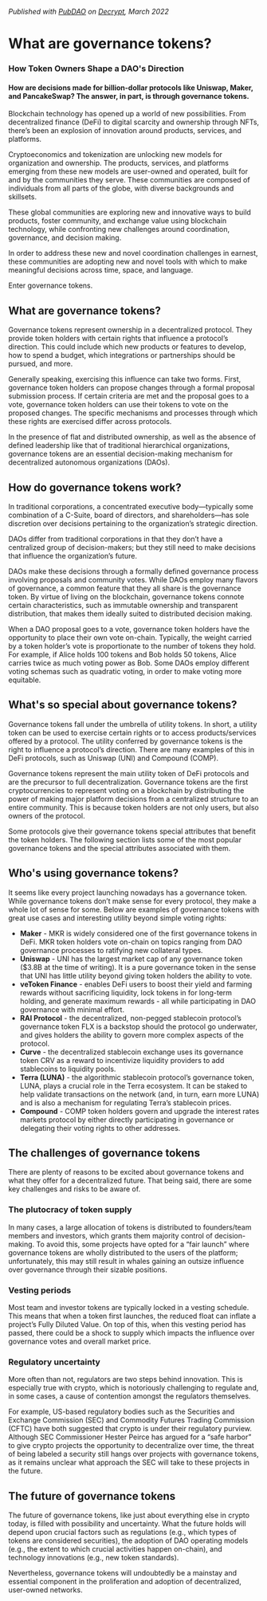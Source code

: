 *Published with [PubDAO](https://pubdao.co/) on [Decrypt](https://decrypt.co/resources/what-are-governance-tokens-how-token-owners-shape-dao), March 2022*

# What are governance tokens?
### How Token Owners Shape a DAO's Direction
#### How are decisions made for billion-dollar protocols like Uniswap, Maker, and PancakeSwap? The answer, in part, is through governance tokens.

Blockchain technology has opened up a world of new possibilities. From decentralized finance (DeFi) to digital scarcity and ownership through NFTs, there’s been an explosion of innovation around products, services, and platforms.

Cryptoeconomics and tokenization are unlocking new models for organization and ownership. The products, services, and platforms emerging from these new models are user-owned and operated, built for and by the communities they serve. These communities are composed of individuals from all parts of the globe, with diverse backgrounds and skillsets. 

These global communities are exploring new and innovative ways to build products, foster community, and exchange value using blockchain technology, while confronting new challenges around coordination, governance, and decision making.

In order to address these new and novel coordination challenges in earnest, these communities are adopting new and novel tools with which to make meaningful decisions across time, space, and language. 

Enter governance tokens.

## What are governance tokens?

Governance tokens represent ownership in a decentralized protocol. They provide token holders with certain rights that influence a protocol’s direction. This could include which new products or features to develop, how to spend a budget, which integrations or partnerships should be pursued, and more. 

Generally speaking, exercising this influence can take two forms. First, governance token holders can propose changes through a formal proposal submission process. If certain criteria are met and the proposal goes to a vote, governance token holders can use their tokens to vote on the proposed changes. The specific mechanisms and processes through which these rights are exercised differ across protocols.

In the presence of flat and distributed ownership, as well as the absence of defined leadership like that of traditional hierarchical organizations, governance tokens are an essential decision-making mechanism for decentralized autonomous organizations (DAOs).

## How do governance tokens work?

In traditional corporations, a concentrated executive body—typically some combination of a C-Suite, board of directors, and shareholders—has sole discretion over decisions pertaining to the organization’s strategic direction. 

DAOs differ from traditional corporations in that they don’t have a centralized group of decision-makers; but they still need to make decisions that influence the organization’s future.

DAOs make these decisions through a formally defined governance process involving proposals and community votes. While DAOs employ many flavors of governance, a common feature that they all share is the governance token. By virtue of living on the blockchain, governance tokens connote certain characteristics, such as immutable ownership and transparent distribution, that makes them ideally suited to distributed decision making.

When a DAO proposal goes to a vote, governance token holders have the opportunity to place their own vote on-chain. Typically, the weight carried by a token holder’s vote is proportionate to the number of tokens they hold. For example, if Alice holds 100 tokens and Bob holds 50 tokens, Alice carries twice as much voting power as Bob. Some DAOs employ different voting schemas such as quadratic voting, in order to make voting more equitable.

## What's so special about governance tokens?
Governance tokens fall under the umbrella of utility tokens. In short, a utility token can be used to exercise certain rights or to access products/services offered by a protocol. The utility conferred by governance tokens is the right to influence a protocol’s direction. There are many examples of this in DeFi protocols, such as Uniswap (UNI) and Compound (COMP). 

Governance tokens represent the main utility token of DeFi protocols and are the precursor to full decentralization. Governance tokens are the first cryptocurrencies to represent voting on a blockchain by distributing the power of making major platform decisions from a centralized structure to an entire community. This is because token holders are not only users, but also owners of the protocol.

Some protocols give their governance tokens special attributes that benefit the token holders. The following section lists some of the most popular governance tokens and the special attributes associated with them.

## Who's using governance tokens?
It seems like every project launching nowadays has a governance token. While governance tokens don’t make sense for every protocol, they make a whole lot of sense for some. Below are examples of governance tokens with great use cases and interesting utility beyond simple voting rights:

- **Maker** - MKR is widely considered one of the first governance tokens in DeFi. MKR token holders vote on-chain on topics ranging from DAO governance processes to ratifying new collateral types.
- **Uniswap** - UNI has the largest market cap of any governance token ($3.8B at the time of writing). It is a pure governance token in the sense that UNI has little utility beyond giving token holders the ability to vote.
- **veToken Finance** - enables DeFi users to boost their yield and farming rewards without sacrificing liquidity, lock tokens in for long-term holding, and generate maximum rewards - all while participating in DAO governance with minimal effort.
- **RAI Protocol** - the decentralized, non-pegged stablecoin protocol’s governance token FLX is a backstop should the protocol go underwater, and gives holders the ability to govern more complex aspects of the protocol.
- **Curve** - the decentralized stablecoin exchange uses its governance token CRV as a reward to incentivize liquidity providers to add stablecoins to liquidity pools. 
- **Terra (LUNA)** - the algorithmic stablecoin protocol’s governance token, LUNA, plays a crucial role in the Terra ecosystem. It can be staked to help validate transactions on the network (and, in turn, earn more LUNA) and is also a mechanism for regulating Terra’s stablecoin prices. 
- **Compound** - COMP token holders govern and upgrade the interest rates markets protocol by either directly participating in governance or delegating their voting rights to other addresses.

## The challenges of governance tokens
There are plenty of reasons to be excited about governance tokens and what they offer for a decentralized future. That being said, there are some key challenges and risks to be aware of.

### The plutocracy of token supply
In many cases, a large allocation of tokens is distributed to founders/team members and investors, which grants them majority control of decision-making. To avoid this, some projects have opted for a “fair launch” where governance tokens are wholly distributed to the users of the platform; unfortunately, this may still result in whales gaining an outsize influence over governance through their sizable positions.

### Vesting periods
Most team and investor tokens are typically locked in a vesting schedule. This means that when a token first launches, the reduced float can inflate a project’s Fully Diluted Value. On top of this, when this vesting period has passed, there could be a shock to supply which impacts the influence over governance votes and overall market price. 

### Regulatory uncertainty
More often than not, regulators are two steps behind innovation. This is especially true with crypto, which is notoriously challenging to regulate and, in some cases, a cause of contention amongst the regulators themselves. 

For example, US-based regulatory bodies such as the Securities and Exchange Commission (SEC) and Commodity Futures Trading Commission (CFTC) have both suggested that crypto is under their regulatory purview. Although SEC Commissioner Hester Peirce has argued for a “safe harbor” to give crypto projects the opportunity to decentralize over time, the threat of being labeled a security still hangs over projects with governance tokens, as it remains unclear what approach the SEC will take to these projects in the future.

## The future of governance tokens
The future of governance tokens, like just about everything else in crypto today, is filled with possibility and uncertainty. What the future holds will depend upon crucial factors such as regulations (e.g., which types of tokens are considered securities), the adoption of DAO operating models (e.g., the extent to which crucial activities happen on-chain), and technology innovations (e.g., new token standards). 

Nevertheless, governance tokens will undoubtedly be a mainstay and essential component in the proliferation and adoption of decentralized, user-owned networks. 
